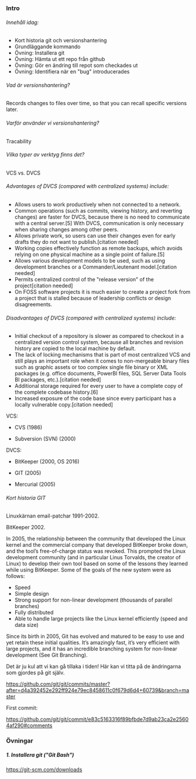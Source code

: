 ### Intro

###### Innehåll idag:

- Kort historia git och versionshantering
- Grundläggande kommando
- Övning: Installera git
- Övning: Hämta ut ett repo från github
- Övning: Gör en ändring till repot som checkades ut
- Övning: Identifiera när en "bug" introducerades

###### Vad är versionshantering?

Records changes to files over time, so that you can recall specific versions later.

###### Varför använder vi versionshantering?

Tracability

###### Vilka typer av verktyg finns det?

VCS vs. DVCS

###### Advantages of DVCS (compared with centralized systems) include:

- Allows users to work productively when not connected to a network.
- Common operations (such as commits, viewing history, and reverting changes) are faster for DVCS, because there is no need to communicate with a central server.[5] With DVCS, communication is only necessary when sharing changes among other peers.
- Allows private work, so users can use their changes even for early drafts they do not want to publish.[citation needed]
- Working copies effectively function as remote backups, which avoids relying on one physical machine as a single point of failure.[5]
- Allows various development models to be used, such as using development branches or a Commander/Lieutenant model.[citation needed]
- Permits centralized control of the "release version" of the project[citation needed]
- On FOSS software projects it is much easier to create a project fork from a project that is stalled because of leadership conflicts or design disagreements.

###### Disadvantages of DVCS (compared with centralized systems) include:

- Initial checkout of a repository is slower as compared to checkout in a centralized version control system, because all branches and revision history are copied to the local machine by default.
- The lack of locking mechanisms that is part of most centralized VCS and still plays an important role when it comes to non-mergeable binary files such as graphic assets or too complex single file binary or XML packages (e.g. office documents, PowerBI files, SQL Server Data Tools BI packages, etc.).[citation needed]
- Additional storage required for every user to have a complete copy of the complete codebase history.[6]
- Increased exposure of the code base since every participant has a locally vulnerable copy.[citation needed]


VCS:

- CVS (1986)

- Subversion (SVN) (2000)

DVCS:

- BitKeeper (2000, OS 2016)

- GIT (2005)

- Mercurial (2005)

###### Kort historia GIT

Linuxkärnan email-patchar 1991-2002.

BitKeeper 2002.

In 2005, the relationship between the community that developed the Linux kernel and the commercial company that developed BitKeeper broke down, and the tool’s free-of-charge status was revoked. This prompted the Linux development community (and in particular Linus Torvalds, the creator of Linux) to develop their own tool based on some of the lessons they learned while using BitKeeper. Some of the goals of the new system were as follows:

- Speed
- Simple design
- Strong support for non-linear development (thousands of parallel branches)
- Fully distributed
- Able to handle large projects like the Linux kernel efficiently (speed and data size)

Since its birth in 2005, Git has evolved and matured to be easy to use and yet retain these initial qualities. It’s amazingly fast, it’s very efficient with large projects, and it has an incredible branching system for non-linear development (See Git Branching).

Det är ju kul att vi kan gå tillaka i tiden! Här kan vi titta på de ändringarna som gjordes på git själv.

https://github.com/git/git/commits/master?after=d4a392452e292ff924e79ec8458611c0f679d6d4+60739&branch=master

First commit: 

https://github.com/git/git/commit/e83c5163316f89bfbde7d9ab23ca2e25604af290#comments

### Övningar

##### 1. Installera git ("Git Bash")

https://git-scm.com/downloads

